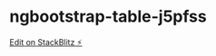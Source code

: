 # ngbootstrap-table-j5pfss

[Edit on StackBlitz ⚡️](https://stackblitz.com/edit/ngbootstrap-table-j5pfss)